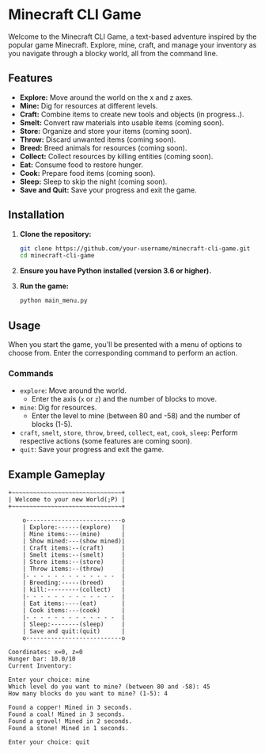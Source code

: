 # Minecraft CLI Game

Welcome to the Minecraft CLI Game, a text-based adventure inspired by the popular game Minecraft. Explore, mine, craft, and manage your inventory as you navigate through a blocky world, all from the command line.

## Features

- **Explore:** Move around the world on the x and z axes.
- **Mine:** Dig for resources at different levels.
- **Craft:** Combine items to create new tools and objects (in progress..).
- **Smelt:** Convert raw materials into usable items (coming soon).
- **Store:** Organize and store your items (coming soon).
- **Throw:** Discard unwanted items (coming soon).
- **Breed:** Breed animals for resources (coming soon).
- **Collect:** Collect resources by killing entities (coming soon).
- **Eat:** Consume food to restore hunger.
- **Cook:** Prepare food items (coming soon).
- **Sleep:** Sleep to skip the night (coming soon).
- **Save and Quit:** Save your progress and exit the game.

## Installation

1. **Clone the repository:**
    ```sh
    git clone https://github.com/your-username/minecraft-cli-game.git
    cd minecraft-cli-game
    ```

2. **Ensure you have Python installed (version 3.6 or higher).**

3. **Run the game:**
    ```sh
    python main_menu.py
    ```

## Usage

When you start the game, you'll be presented with a menu of options to choose from. Enter the corresponding command to perform an action.

### Commands

- `explore`: Move around the world.
  - Enter the axis (`x` or `z`) and the number of blocks to move.
- `mine`: Dig for resources.
  - Enter the level to mine (between 80 and -58) and the number of blocks (1-5).
- `craft`, `smelt`, `store`, `throw`, `breed`, `collect`, `eat`, `cook`, `sleep`: Perform respective actions (some features are coming soon).
- `quit`: Save your progress and exit the game.

## Example Gameplay

```plaintext
+~~~~~~~~~~~~~~~~~~~~~~~~~~~~~~~+
| Welcome to your new World(;P) |
+~~~~~~~~~~~~~~~~~~~~~~~~~~~~~~~+

    o---------------------------o
    | Explore:------(explore)   |
    | Mine items:---(mine)      |
    | Show mined:---(show mined)|
    | Craft items:--(craft)     |
    | Smelt items:--(smelt)     |
    | Store items:--(store)     |
    | Throw items:--(throw)     |
    |- - - - - - - - - - - - -  |
    | Breeding:-----(breed)     |
    | kill:---------(collect)   |
    |- - - - - - - - - - - - -  |
    | Eat items:----(eat)       |
    | Cook items:---(cook)      |
    |- - - - - - - - - - - - -  |
    | Sleep:--------(sleep)     |
    | Save and quit:(quit)      |
    o---------------------------o

Coordinates: x=0, z=0
Hunger bar: 10.0/10
Current Inventory:

Enter your choice: mine
Which level do you want to mine? (between 80 and -58): 45
How many blocks do you want to mine? (1-5): 4

Found a copper! Mined in 3 seconds.
Found a coal! Mined in 3 seconds.
Found a gravel! Mined in 2 seconds.
Found a stone! Mined in 1 seconds.

Enter your choice: quit

